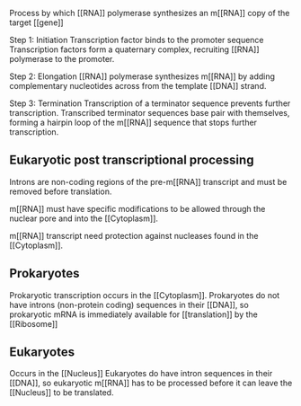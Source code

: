 Process by which [[RNA]] polymerase synthesizes an m[[RNA]] copy of the target [[gene]]

Step 1: Initiation
Transcription factor binds to the promoter sequence
Transcription factors form a quaternary complex, recruiting [[RNA]] polymerase to the promoter.

Step 2: Elongation
[[RNA]] polymerase synthesizes m[[RNA]] by adding complementary nucleotides across from the template [[DNA]] strand.

Step 3: Termination
Transcription of a terminator sequence prevents further transcription.
Transcribed terminator sequences base pair with themselves, forming a hairpin loop of the m[[RNA]] sequence that stops further transcription.



## Eukaryotic post transcriptional processing
Introns are non-coding regions of the pre-m[[RNA]] transcript and must be removed before translation.

m[[RNA]] must have specific modifications to be allowed through the nuclear pore and into the [[Cytoplasm]].

m[[RNA]] transcript need protection against nucleases found in the [[Cytoplasm]].

## Prokaryotes
Prokaryotic transcription occurs in the [[Cytoplasm]].
Prokaryotes do not have introns (non-protein coding) sequences in their [[DNA]], so prokaryotic mRNA is immediately available for [[translation]] by the [[Ribosome]]

## Eukaryotes
Occurs in the [[Nucleus]]
Eukaryotes do have intron sequences in their [[DNA]], so eukaryotic m[[RNA]] has to be processed before it can leave the [[Nucleus]] to be translated.